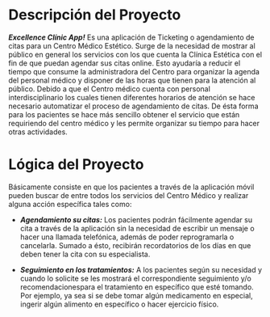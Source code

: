 # Descripción del Proyecto

***Excellence Clínic App!*** Es una aplicación de Ticketing o agendamiento de citas para un Centro Médico Estético. Surge de la necesidad de mostrar al público en general los servicios con los que cuenta la Clínica Estética  con el fin de que puedan agendar sus citas online. Esto ayudaría a reducir el tiempo que consume la administradora del Centro para organizar la agenda del personal médico y disponer de las horas que tienen para la atención al público. Debido a que el Centro médico cuenta con personal interdisciplinario los cuales tienen diferentes horarios de atención se hace necesario automatizar el proceso de agendamiento de citas. 
De ésta forma para los pacientes se hace más sencillo obtener el servicio que están requiriendo del centro médico y les permite organizar su tiempo para hacer otras actividades. 


# Lógica del Proyecto
Básicamente consiste en que los pacientes a través de la aplicación móvil pueden buscar de entre todos los servicios del Centro Médico y realizar alguna acción específica tales como:

+ ***Agendamiento su citas:*** Los pacientes podrán fácilmente agendar su cita a través de la aplicación sin la necesidad de escribir un mensaje o hacer una llamada telefónica, además de poder reprogramarla o cancelarla. Sumado a ésto, recibirán recordatorios de los días en que deben tener la cita con su especialista.

+ ***Seguimiento en los tratamientos:*** A los pacientes según su necesidad y cuando lo solicite se les mostrará el correspondiente seguimiento y/o recomendacionespara el tratamiento en específico que esté tomando. Por ejemplo, ya sea si se debe tomar algún medicamento en especial, ingerir algún alimento en específico o hacer ejercicio físico.

